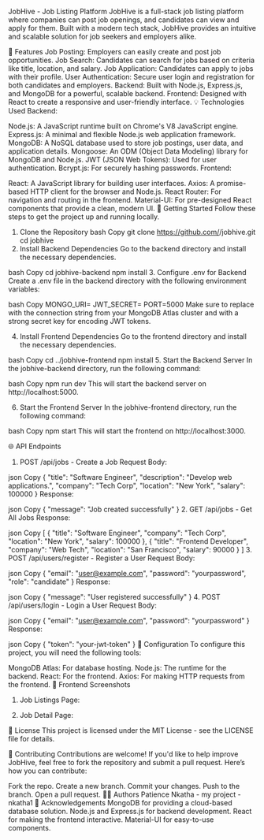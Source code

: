 JobHive - Job Listing Platform
JobHive is a full-stack job listing platform where companies can post job openings, and candidates can view and apply for them. Built with a modern tech stack, JobHive provides an intuitive and scalable solution for job seekers and employers alike.

🚀 Features
Job Posting: Employers can easily create and post job opportunities.
Job Search: Candidates can search for jobs based on criteria like title, location, and salary.
Job Application: Candidates can apply to jobs with their profile.
User Authentication: Secure user login and registration for both candidates and employers.
Backend: Built with Node.js, Express.js, and MongoDB for a powerful, scalable backend.
Frontend: Designed with React to create a responsive and user-friendly interface.
💡 Technologies Used
Backend:

Node.js: A JavaScript runtime built on Chrome's V8 JavaScript engine.
Express.js: A minimal and flexible Node.js web application framework.
MongoDB: A NoSQL database used to store job postings, user data, and application details.
Mongoose: An ODM (Object Data Modeling) library for MongoDB and Node.js.
JWT (JSON Web Tokens): Used for user authentication.
Bcrypt.js: For securely hashing passwords.
Frontend:

React: A JavaScript library for building user interfaces.
Axios: A promise-based HTTP client for the browser and Node.js.
React Router: For navigation and routing in the frontend.
Material-UI: For pre-designed React components that provide a clean, modern UI.
🎯 Getting Started
Follow these steps to get the project up and running locally.

1. Clone the Repository
bash
Copy
git clone https://github.com/<your-username>/jobhive.git
cd jobhive
2. Install Backend Dependencies
Go to the backend directory and install the necessary dependencies.

bash
Copy
cd jobhive-backend
npm install
3. Configure .env for Backend
Create a .env file in the backend directory with the following environment variables:

bash
Copy
MONGO_URI=<Your MongoDB Atlas URI>
JWT_SECRET=<Your JWT secret key>
PORT=5000
Make sure to replace <Your MongoDB Atlas URI> with the connection string from your MongoDB Atlas cluster and <Your JWT secret key> with a strong secret key for encoding JWT tokens.

4. Install Frontend Dependencies
Go to the frontend directory and install the necessary dependencies.

bash
Copy
cd ../jobhive-frontend
npm install
5. Start the Backend Server
In the jobhive-backend directory, run the following command:

bash
Copy
npm run dev
This will start the backend server on http://localhost:5000.

6. Start the Frontend Server
In the jobhive-frontend directory, run the following command:

bash
Copy
npm start
This will start the frontend on http://localhost:3000.

🌐 API Endpoints
1. POST /api/jobs - Create a Job
Request Body:

json
Copy
{
  "title": "Software Engineer",
  "description": "Develop web applications.",
  "company": "Tech Corp",
  "location": "New York",
  "salary": 100000
}
Response:

json
Copy
{
  "message": "Job created successfully"
}
2. GET /api/jobs - Get All Jobs
Response:

json
Copy
[
  {
    "title": "Software Engineer",
    "company": "Tech Corp",
    "location": "New York",
    "salary": 100000
  },
  {
    "title": "Frontend Developer",
    "company": "Web Tech",
    "location": "San Francisco",
    "salary": 90000
  }
]
3. POST /api/users/register - Register a User
Request Body:

json
Copy
{
  "email": "user@example.com",
  "password": "yourpassword",
  "role": "candidate"
}
Response:

json
Copy
{
  "message": "User registered successfully"
}
4. POST /api/users/login - Login a User
Request Body:

json
Copy
{
  "email": "user@example.com",
  "password": "yourpassword"
}
Response:

json
Copy
{
  "token": "your-jwt-token"
}
🔧 Configuration
To configure this project, you will need the following tools:

MongoDB Atlas: For database hosting.
Node.js: The runtime for the backend.
React: For the frontend.
Axios: For making HTTP requests from the frontend.
🎨 Frontend Screenshots
1. Job Listings Page:

2. Job Detail Page:

📝 License
This project is licensed under the MIT License - see the LICENSE file for details.

💬 Contributing
Contributions are welcome! If you'd like to help improve JobHive, feel free to fork the repository and submit a pull request. Here’s how you can contribute:

Fork the repo.
Create a new branch.
Commit your changes.
Push to the branch.
Open a pull request.
👨‍💻 Authors
Patience Nkatha - my project - nkatha1
📜 Acknowledgements
MongoDB for providing a cloud-based database solution.
Node.js and Express.js for backend development.
React for making the frontend interactive.
Material-UI for easy-to-use components.
